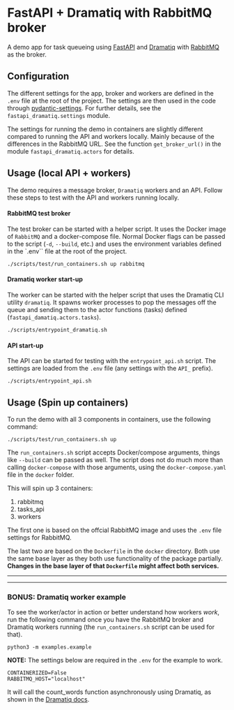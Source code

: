 FastAPI + Dramatiq with RabbitMQ broker
=======================================

A demo app for task queueing using [FastAPI](https://fastapi.tiangolo.com/) and
[Dramatiq](https://dramatiq.io/index.html) with [RabbitMQ](https://www.rabbitmq.com/)
as the broker.

## Configuration
The different settings for the app, broker and workers are defined in the `.env`
file at the root of the project. The settings are then used in the code through
[pydantic-settings](https://docs.pydantic.dev/latest/concepts/pydantic_settings/).
For further details, see the `fastapi_dramatiq.settings` module.

The settings for running the demo in containers are slightly different compared to
running the API and workers locally. Mainly because of the differences in the
RabbitMQ URL. See the function `get_broker_url()` in the module
`fastapi_dramatiq.actors` for details.

## Usage (local API + workers)

The demo requires a message broker, `Dramatiq` workers and an API. Follow these
steps to test with the API and workers running locally.

#### RabbitMQ test broker
The test broker can be started with a helper script. It uses the Docker image of
`RabbitMQ` and a docker-compose file. Normal Docker flags can be passed to the
script (`-d`, `--build`, etc.) and uses the environment variables defined in the
`.env`` file at the root of the project.

```
./scripts/test/run_containers.sh up rabbitmq
```

#### Dramatiq worker start-up
The worker can be started with the helper script that uses the Dramatiq CLI utility
`dramatiq`. It spawns worker processes to pop the messages off the queue and sending
them to the actor functions (tasks) defined (`fastapi_damatiq.actors.tasks`).

```
./scripts/entrypoint_dramatiq.sh
```

#### API start-up
The API can be started for testing with the `entrypoint_api.sh` script. The
settings are loaded from the `.env` file (any settings with the `API_` prefix).

```
./scripts/entrypoint_api.sh
```

## Usage (Spin up containers)
To run the demo with all 3 components in containers, use the following command:

```
./scripts/test/run_containers.sh up
```

The `run_containers.sh` script accepts Docker/compose arguments, things like
`--build` can be passed as well. The script does not do much more than calling
`docker-compose` with those arguments, using the `docker-compose.yaml` file in
the `docker` folder.

This will spin up 3 containers:
1. rabbitmq
2. tasks_api
3. workers

The first one is based on the offcial RabbitMQ image and uses the `.env` file
settings for RabbitMQ.

The last two are based on the `Dockerfile` in the `docker` directory. Both use the
same base layer as they both use functionality of the package partially. **Changes
in the base layer of that `Dockerfile` might affect both services.**

_________________
_________________

### BONUS: Dramatiq worker example
To see the worker/actor in action or better understand how workers *work*, run the
following command once you have the RabbitMQ broker and Dramatiq workers running
(the `run_containers.sh` script can be used for that).

```
python3 -m examples.example
```

**NOTE:** The settings below are required in the `.env` for the example to work.

```
CONTAINERIZED=False
RABBITMQ_HOST="localhost"
```

It will call the count_words function asynchronously using Dramatiq, as shown in
the [Dramatiq docs](https://dramatiq.io/guide.html).
